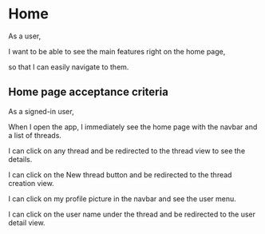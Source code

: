 # Home

As a user,

I want to be able to see the main features right on the home page,

so that I can easily navigate to them.

## Home page acceptance criteria

As a signed-in user,

When I open the app, I immediately see the home page with the navbar and a list of threads.

I can click on any thread and be redirected to the thread view to see the details.

I can click on the New thread button and be redirected to the thread creation view.

I can click on my profile picture in the navbar and see the user menu.

I can click on the user name under the thread and be redirected to the user detail view.
